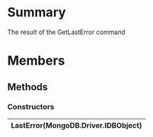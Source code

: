 # Summary #
The result of the GetLastError command

# Members #
## Methods ##
### Constructors ###
|LastError(MongoDB.Driver.IDBObject)|
|:----------------------------------|